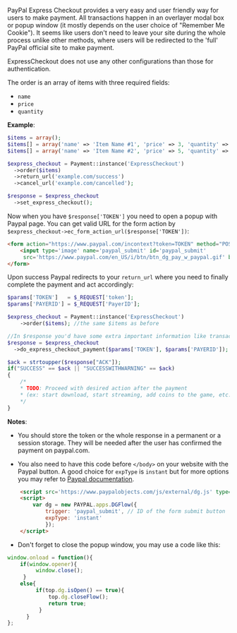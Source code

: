 PayPal Express Checkout provides a very easy and user friendly way for users to make payment. All transactions happen in an overlayer modal box or popup window (it mostly depends on the user choice of "Remember Me Cookie"). It seems like users don't need to leave your site during the whole process unlike other methods, where users will be redirected to the 'full' PayPal official site to make payment.

ExpressCheckout does not use any other configurations than those for authentication.

The order is an array of items with three required fields:
 - `name`
 - `price`
 - `quantity`

**Example**:

```php
$items = array();
$items[] = array('name' => 'Item Name #1', 'price' => 3, 'quantity' => 1);
$items[] = array('name' => 'Item Name #2', 'price' => 5, 'quantity' => 3);

$express_checkout = Payment::instance('ExpressCheckout')
  ->order($items)
  ->return_url('example.com/success')
  ->cancel_url('example.com/cancelled');

$response = $express_checkout
  ->set_express_checkout();
```

Now when you have ```$response['TOKEN']``` you need to open a popup with Paypal page. You can get valid URL for the form action by ```$express_checkout->ec_form_action_url($response['TOKEN'])```:
```html
<form action="https://www.paypal.com/incontext?token=TOKEN" method="POST">
    <input type='image' name='paypal_submit' id='paypal_submit'
     src='https://www.paypal.com/en_US/i/btn/btn_dg_pay_w_paypal.gif' border='0' align='top' alt='Pay with PayPal'/>
</form>
```
Upon success Paypal redirects to your ```return_url``` where you need to finally complete the payment and act accordingly:
```php
$params['TOKEN']   = $_REQUEST['token'];
$params['PAYERID'] = $_REQUEST['PayerID'];

$express_checkout = Payment::instance('ExpressCheckout')
    ->order($items); //the same $items as before

//In $response you'd have some extra important information like transaction id or fees taken by Paypal
$response = $express_checkout
  ->do_express_checkout_payment($params['TOKEN'], $params['PAYERID']);

$ack = strtoupper($response["ACK"]);
if("SUCCESS" == $ack || "SUCCESSWITHWARNING" == $ack)
{
    /*
    * TODO: Proceed with desired action after the payment
    * (ex: start download, start streaming, add coins to the game, etc.)
    */
}
```

**Notes**:

 - You should store the token or the whole response in a permanent or a session storage. They will be needed after the user has confirmed the payment on paypal.com.

 - You also need to have this code before ```</body>``` on your website with the Paypal button. A good choice for ```expType``` is ```instant``` but for more options you may refer to [Paypal documentation](https://developer.paypal.com/docs/classic/express-checkout/digital-goods/IntroducingExpressCheckoutDG/).
```html
    <script src='https://www.paypalobjects.com/js/external/dg.js' type='text/javascript'></script>
    <script>
        var dg = new PAYPAL.apps.DGFlow({
            trigger: 'paypal_submit', // ID of the form submit button
		    expType: 'instant'
	        });
    </script>
```

 - Don't forget to close the popup window, you may use a code like this:
```javascript
window.onload = function(){
    if(window.opener){
         window.close();
     }
    else{
         if(top.dg.isOpen() == true){
             top.dg.closeFlow();
             return true;
          }
      }
};
```
